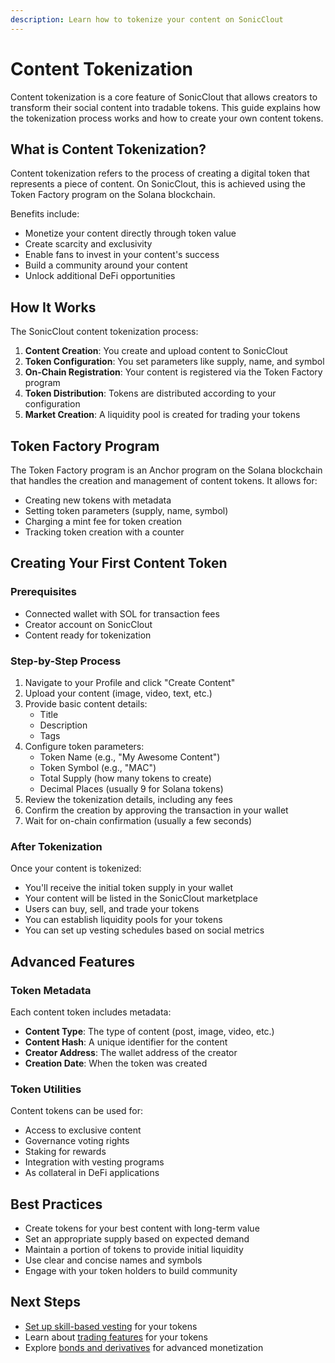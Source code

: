 ```yaml
---
description: Learn how to tokenize your content on SonicClout
---
```


# Content Tokenization

Content tokenization is a core feature of SonicClout that allows creators to transform their social content into tradable tokens. This guide explains how the tokenization process works and how to create your own content tokens.

## What is Content Tokenization?

Content tokenization refers to the process of creating a digital token that represents a piece of content. On SonicClout, this is achieved using the Token Factory program on the Solana blockchain.

Benefits include:
- Monetize your content directly through token value
- Create scarcity and exclusivity
- Enable fans to invest in your content's success
- Build a community around your content
- Unlock additional DeFi opportunities

## How It Works

The SonicClout content tokenization process:

1. **Content Creation**: You create and upload content to SonicClout
2. **Token Configuration**: You set parameters like supply, name, and symbol
3. **On-Chain Registration**: Your content is registered via the Token Factory program
4. **Token Distribution**: Tokens are distributed according to your configuration
5. **Market Creation**: A liquidity pool is created for trading your tokens

## Token Factory Program

The Token Factory program is an Anchor program on the Solana blockchain that handles the creation and management of content tokens. It allows for:

- Creating new tokens with metadata
- Setting token parameters (supply, name, symbol)
- Charging a mint fee for token creation
- Tracking token creation with a counter

## Creating Your First Content Token

### Prerequisites

- Connected wallet with SOL for transaction fees
- Creator account on SonicClout
- Content ready for tokenization

### Step-by-Step Process

1. Navigate to your Profile and click "Create Content"
2. Upload your content (image, video, text, etc.)
3. Provide basic content details:
   - Title
   - Description
   - Tags
4. Configure token parameters:
   - Token Name (e.g., "My Awesome Content")
   - Token Symbol (e.g., "MAC")
   - Total Supply (how many tokens to create)
   - Decimal Places (usually 9 for Solana tokens)
5. Review the tokenization details, including any fees
6. Confirm the creation by approving the transaction in your wallet
7. Wait for on-chain confirmation (usually a few seconds)

### After Tokenization

Once your content is tokenized:
- You'll receive the initial token supply in your wallet
- Your content will be listed in the SonicClout marketplace
- Users can buy, sell, and trade your tokens
- You can establish liquidity pools for your tokens
- You can set up vesting schedules based on social metrics

## Advanced Features

### Token Metadata

Each content token includes metadata:
- **Content Type**: The type of content (post, image, video, etc.)
- **Content Hash**: A unique identifier for the content
- **Creator Address**: The wallet address of the creator
- **Creation Date**: When the token was created

### Token Utilities

Content tokens can be used for:
- Access to exclusive content
- Governance voting rights
- Staking for rewards
- Integration with vesting programs
- As collateral in DeFi applications

## Best Practices

- Create tokens for your best content with long-term value
- Set an appropriate supply based on expected demand
- Maintain a portion of tokens to provide initial liquidity
- Use clear and concise names and symbols
- Engage with your token holders to build community

## Next Steps

- [Set up skill-based vesting](skill-based-vesting.md) for your tokens
- Learn about [trading features](trading-features.md) for your tokens
- Explore [bonds and derivatives](bonds-derivatives.md) for advanced monetization 